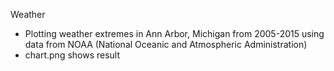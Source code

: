 
Weather
  - Plotting weather extremes in Ann Arbor, Michigan from 2005-2015 using data from NOAA (National Oceanic and Atmospheric Administration)
  - chart.png shows result
